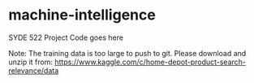 # machine-intelligence
SYDE 522 Project Code goes here

Note: The training data is too large to push to git. Please download and unzip it from:
https://www.kaggle.com/c/home-depot-product-search-relevance/data
